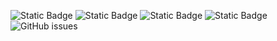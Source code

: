 ![Static Badge](https://img.shields.io/badge/blacklists-60-000000) ![Static Badge](https://img.shields.io/badge/blacklisted-2433981-cc0000) ![Static Badge](https://img.shields.io/badge/whitelisted-2244-00CC00) ![Static Badge](https://img.shields.io/badge/streaming_blacklist-28107-000000) ![GitHub issues](https://img.shields.io/github/issues/fabriziosalmi/blacklists)
